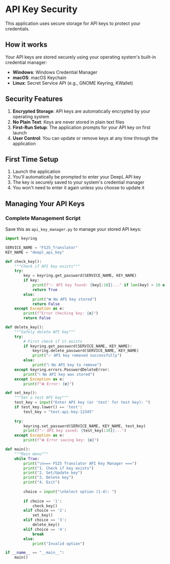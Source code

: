 # API Key Security

This application uses secure storage for API keys to protect your credentials.

## How it works

Your API keys are stored securely using your operating system's built-in credential manager:

- **Windows**: Windows Credential Manager
- **macOS**: macOS Keychain  
- **Linux**: Secret Service API (e.g., GNOME Keyring, KWallet)

## Security Features

1. **Encrypted Storage**: API keys are automatically encrypted by your operating system
2. **No Plain Text**: Keys are never stored in plain text files
3. **First-Run Setup**: The application prompts for your API key on first launch
4. **User Control**: You can update or remove keys at any time through the application

## First Time Setup

1. Launch the application
2. You'll automatically be prompted to enter your DeepL API key
3. The key is securely saved to your system's credential manager
4. You won't need to enter it again unless you choose to update it

## Managing Your API Keys

### Complete Management Script

Save this as `api_key_manager.py` to manage your stored API keys:

```python
import keyring

SERVICE_NAME = "FS25_Translator"
KEY_NAME = "deepl_api_key"

def check_key():
    """Check if API key exists"""
    try:
        key = keyring.get_password(SERVICE_NAME, KEY_NAME)
        if key:
            print(f"✅ API key found: {key[:10]}..." if len(key) > 10 else key)
            return True
        else:
            print("❌ No API key stored")
            return False
    except Exception as e:
        print(f"Error checking key: {e}")
        return False

def delete_key():
    """Safely delete API key"""
    try:
        # First check if it exists
        if keyring.get_password(SERVICE_NAME, KEY_NAME):
            keyring.delete_password(SERVICE_NAME, KEY_NAME)
            print("✅ API key removed successfully")
        else:
            print("ℹ️ No API key to remove")
    except keyring.errors.PasswordDeleteError:
        print("ℹ️ No API key was stored")
    except Exception as e:
        print(f"❌ Error: {e}")

def set_key():
    """Set a test API key"""
    test_key = input("Enter API key (or 'test' for test key): ")
    if test_key.lower() == 'test':
        test_key = "test-api-key-12345"
    
    try:
        keyring.set_password(SERVICE_NAME, KEY_NAME, test_key)
        print(f"✅ API key saved: {test_key[:10]}...")
    except Exception as e:
        print(f"❌ Error saving key: {e}")

def main():
    """Main menu"""
    while True:
        print("\n=== FS25 Translator API Key Manager ===")
        print("1. Check if key exists")
        print("2. Set/Update key")
        print("3. Delete key")
        print("4. Exit")
        
        choice = input("\nSelect option (1-4): ")
        
        if choice == '1':
            check_key()
        elif choice == '2':
            set_key()
        elif choice == '3':
            delete_key()
        elif choice == '4':
            break
        else:
            print("Invalid option")

if __name__ == "__main__":
    main()